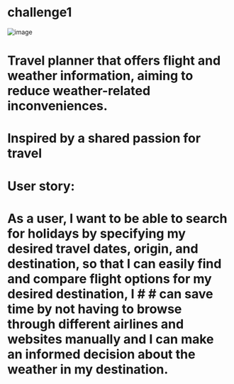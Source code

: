 # challenge1

![image](https://github.com/emeritolopes/challenge1/assets/101825132/a27aded5-5cbb-45a2-b260-e6f8318f107b)

# Travel planner that offers flight and weather information, aiming to reduce weather-related inconveniences.
# Inspired by a  shared passion for travel
# User story:  
# As a user, I want to be able to search for holidays by specifying my desired travel dates, origin, and destination, so that I can easily find and compare flight options for my desired destination, I # # can save time by not having to browse through different airlines and websites manually and I can make an informed decision about the weather in my destination.
